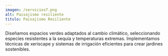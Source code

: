 ```yaml
---
imagen: /servicios7.png
alt: Paisajismo resiliente
titulo: Paisajismo Resiliente
---
```

Diseñamos espacios verdes adaptados al cambio climático, seleccionando especies resistentes a la sequía y temperaturas extremas. Implementamos técnicas de xeriscape y sistemas de irrigación eficientes para crear jardines sostenibles.